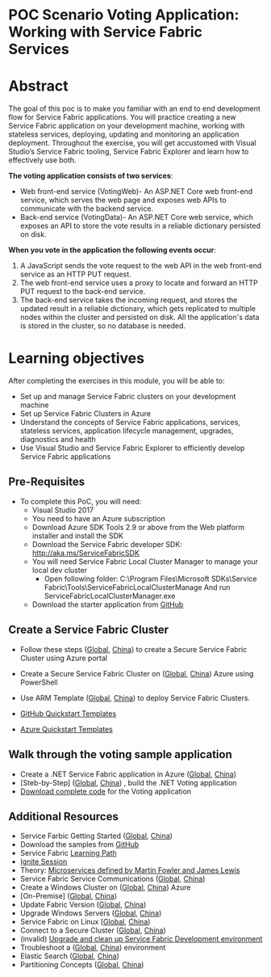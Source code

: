 # POC Scenario Voting Application: Working with Service Fabric Services  
# Abstract  
The goal of this poc is to make you familiar with an end to end development flow for Service Fabric applications. You will practice creating a new Service Fabric application on your development machine, working with stateless services, deploying, updating and monitoring an application deployment. Throughout the exercise, you will get accustomed with Visual Studio’s Service Fabric tooling, Service Fabric Explorer and learn how to effectively use both.

**The voting application consists of two services**:
* Web front-end service (VotingWeb)- An ASP.NET Core web front-end service, which serves the web page and exposes web APIs to communicate with the backend service.
* Back-end service (VotingData)- An ASP.NET Core web service, which exposes an API to store the vote results in a reliable dictionary persisted on disk.
 
**When you vote in the application the following events occur**:
1. A JavaScript sends the vote request to the web API in the web front-end service as an HTTP PUT request.
2. The web front-end service uses a proxy to locate and forward an HTTP PUT request to the back-end service.
3. The back-end service takes the incoming request, and stores the updated result in a reliable dictionary, which gets replicated to multiple nodes within the cluster and persisted on disk. All the application's data is stored in the cluster, so no database is needed.

# Learning objectives
After completing the exercises in this module, you will be able to:
* Set up and manage Service Fabric clusters on your development machine
* Set up Service Fabric Clusters in Azure
* Understand the concepts of Service Fabric applications, services, stateless services, application lifecycle management, upgrades, diagnostics and health
* Use Visual Studio and Service Fabric Explorer to efficiently develop Service Fabric applications

## Pre-Requisites
* To complete this PoC, you will need:
    * Visual Studio 2017
    * You need to have an Azure subscription
    * Download Azure SDK Tools 2.9 or above from the Web platform installer and install the SDK
    * Download the Service Fabric developer SDK: http://aka.ms/ServiceFabricSDK
     * You will need Service Fabric Local Cluster Manager to manage your local dev cluster
       * Open following folder:
         C:\Program Files\Microsoft SDKs\Service Fabric\Tools\ServiceFabricLocalClusterManage And run ServiceFabricLocalClusterManager.exe
    * Download the starter application from [GitHub](https://github.com/Azure-Samples/service-fabric-dotnet-quickstart)

## Create a Service Fabric Cluster

 * Follow these steps ([Global](https://docs.microsoft.com/en-us/azure/service-fabric/service-fabric-cluster-creation-via-portal), [China](https://docs.azure.cn/zh-cn/service-fabric/service-fabric-cluster-creation-via-portal)) to create a Secure Service Fabric Cluster using Azure portal
 * Create a Secure Service Fabric Cluster on ([Global](https://docs.microsoft.com/en-us/azure/service-fabric/service-fabric-tutorial-create-cluster-azure-ps), [China](https://docs.azure.cn/service-fabric/service-fabric-tutorial-create-cluster-azure-ps)) Azure using PowerShell
 * Use ARM Template ([Global](https://github.com/Azure/azure-quickstart-templates/tree/master/service-fabric-secure-cluster-5-node-1-nodetype), [China](./armtemplate/README.md)) to deploy Service Fabric Clusters. 

  * [GitHub Quickstart Templates](https://github.com/Azure/azure-quickstart-templates)
  * [Azure Quickstart Templates](https://azure.microsoft.com/en-us/resources/templates/)

## Walk through the voting sample application
 * Create a .NET Service Fabric application in Azure ([Global](https://docs.microsoft.com/en-us/azure/service-fabric/service-fabric-quickstart-dotnet), [China](https://docs.azure.cn/zh-cn/service-fabric/service-fabric-quickstart-dotnet))
 * [Steb-by-Step] ([Global](https://docs.microsoft.com/en-us/azure/service-fabric/service-fabric-tutorial-create-dotnet-app), [China](https://docs.azure.cn/zh-cn/service-fabric/service-fabric-tutorial-create-dotnet-app)) , build the .NET Voting application
 * [Download complete code](https://azure.microsoft.com/en-us/resources/samples/service-fabric-dotnet-quickstart/) for the Voting application

## Additional Resources
* Service Farbic Getting Started ([Global](http://aka.ms/ServiceFabric), [China](https://www.azure.cn/en-us/home/features/service-fabric/))
* Download the samples from [GitHub](https://github.com/Microsoft/service-fabric)
* Service Fabric [Learning Path](https://azure.microsoft.com/en-us/documentation/learning-paths/service-fabric/)
* [Ignite Session](https://myignite.microsoft.com/videos/3168)
* Theory: [Microservices defined by Martin Fowler and James Lewis](http://martinfowler.com/microservices/)
* Service Fabric Service Communications ([Global](https://docs.microsoft.com/en-us/azure/service-fabric/service-fabric-connect-and-communicate-with-services), [China](https://docs.azure.cn/zh-cn/service-fabric/service-fabric-connect-and-communicate-with-services))
* Create a Windows Cluster on ([Global](https://azure.microsoft.com/en-us/documentation/articles/service-fabric-cluster-creation-for-windows-server/), [China](https://docs.azure.cn/zh-cn/service-fabric/service-fabric-cluster-creation-for-windows-server)) Azure
* [On-Premise] ([Global](https://azure.microsoft.com/en-us/documentation/articles/service-fabric-cluster-creation-for-windows-server/#plan-and-prepare-your-cluster-deployment), [China](https://docs.azure.cn/zh-cn/service-fabric/service-fabric-cluster-creation-for-windows-server#plan-and-prepare-your-cluster-deployment))
* Update Fabric Version ([Global](https://azure.microsoft.com/en-us/documentation/articles/service-fabric-cluster-upgrade/#controlling-the-fabric-version-that-runs-on-your-cluster), [China](https://docs.azure.cn/zh-cn/service-fabric/service-fabric-cluster-upgrade#controlling-the-fabric-version-that-runs-on-your-cluster))
 * Upgrade Windows Servers ([Global](https://azure.microsoft.com/en-us/documentation/articles/service-fabric-cluster-upgrade-windows-server/), [China](https://docs.azure.cn/zh-cn/service-fabric/service-fabric-cluster-upgrade-windows-server))
 * Service Fabric on Linux [[Global](https://azure.microsoft.com/en-us/documentation/articles/service-fabric-linux-overview/), [China](https://docs.azure.cn/zh-cn/service-fabric/service-fabric-deploy-anywhere))
 * Connect to a Secure Cluster ([Global](https://docs.microsoft.com/en-us/azure/service-fabric/service-fabric-connect-to-secure-cluster), [China](https://docs.azure.cn/zh-cn/service-fabric/service-fabric-connect-to-secure-cluster))
 * (invalid) [Upgrade and clean up Service Fabric Development environment](https://azure.microsoft.com/en-us/documentation/articles/service-fabric-update-your-development-environment/)
 * Troubleshoot a ([Global](https://azure.microsoft.com/en-us/documentation/articles/service-fabric-troubleshoot-local-cluster-setup/), [China](https://docs.azure.cn/zh-cn/service-fabric/service-fabric-troubleshoot-local-cluster-setup)) environment
 * Elastic Search ([Global](https://azure.microsoft.com/en-us/documentation/articles/service-fabric-diagnostic-how-to-use-elasticsearch/), [China](https://docs.azure.cn/zh-cn/service-fabric/service-fabric-diagnostics-event-aggregation-eventflow))
 * Partitioning Concepts ([Global](https://azure.microsoft.com/en-us/documentation/articles/service-fabric-concepts-partitioning/), [China](https://docs.azure.cn/zh-cn/service-fabric/service-fabric-concepts-partitioning))
